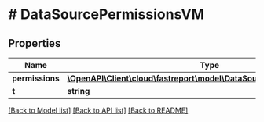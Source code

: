 # # DataSourcePermissionsVM

## Properties

Name | Type | Description | Notes
------------ | ------------- | ------------- | -------------
**permissions** | [**\OpenAPI\Client\cloud\fastreport\model\DataSourcePermissionsCRUDVM**](DataSourcePermissionsCRUDVM.md) |  | [optional]
**t** | **string** |  |

[[Back to Model list]](../../README.md#models) [[Back to API list]](../../README.md#endpoints) [[Back to README]](../../README.md)
